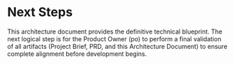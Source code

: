 # Next Steps

This architecture document provides the definitive technical blueprint. The next logical step is for the Product Owner (po) to perform a final validation of all artifacts (Project Brief, PRD, and this Architecture Document) to ensure complete alignment before development begins.
